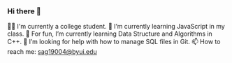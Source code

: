 ### Hi there 👋

🧑‍🎓 I'm currently a college student.
🌱 I’m currently learning JavaScript in my class.
🌱 For fun, I’m currently learning Data Structure and Algorithms in C++.
🤔 I’m looking for help with how to manage SQL files in Git.
📫 How to reach me: sag19004@byui.edu
